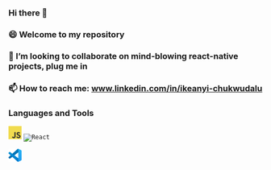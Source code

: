 ### Hi there 👋
### 😄 Welcome to my repository
<!-- ### 🌱 I’m currently learning react-native animations -->
### 👯 I’m looking to collaborate on mind-blowing react-native projects, plug me in
### 📫 How to reach me: www.linkedin.com/in/ikeanyi-chukwudalu

### Languages and Tools

<code><img alt="JavaScript" width="26px" src="https://raw.githubusercontent.com/github/explore/80688e429a7d4ef2fca1e82350fe8e3517d3494d/topics/javascript/javascript.png" /></code>
<code><img  alt="React" width="26px" src="https://www.google.com/imgres?imgurl=https%3A%2F%2Fupload.wikimedia.org%2Fwikipedia%2Fcommons%2Fthumb%2F9%2F9a%2FVisual_Studio_Code_1.35_icon.svg%2F2048px-Visual_Studio_Code_1.35_icon.svg.png&imgrefurl=https%3A%2F%2Fcommons.wikimedia.org%2Fwiki%2FFile%3AVisual_Studio_Code_1.35_icon.svg&tbnid=JZ2CsLPtYMB1AM&vet=12ahUKEwieoIvet_nzAhWpgM4BHQFlDUYQMygFegUIARDUAQ..i&docid=J0FGN7fXOSvuiM&w=2048&h=2048&itg=1&q=visual%20studio%20code&ved=2ahUKEwieoIvet_nzAhWpgM4BHQFlDUYQMygFegUIARDUAQ" /></code>
<!-- <code><img  alt="React Native" width="26px" src="https://https://raw.githubusercontent.com/github/explore/80688e429a7d4ef2fca1e82350fe8e3517d3494d/topics/react-native/react-native.png" /></code> -->
<code><img  alt="Visual Studio Code" width="26px" src="https://raw.githubusercontent.com/github/explore/80688e429a7d4ef2fca1e82350fe8e3517d3494d/topics/visual-studio-code/visual-studio-code.png" /></code>
<!--
**Dalu26/Dalu26** is a ✨ _special_ ✨ repository because its `README.md` (this file) appears on your GitHub profile.

Here are some ideas to get you started:

- 🌱 I’m currently learning react-native animations
- 👯 I’m looking to collaborate on ...
- 🤔 I’m looking for help with ...
- 💬 Ask me about ...
- 📫 How to reach me: www.linkedin.com/in/ikeanyi-chukwudalu...
- 😄 Pronouns: ...
- ⚡ Fun fact: ...
-->

